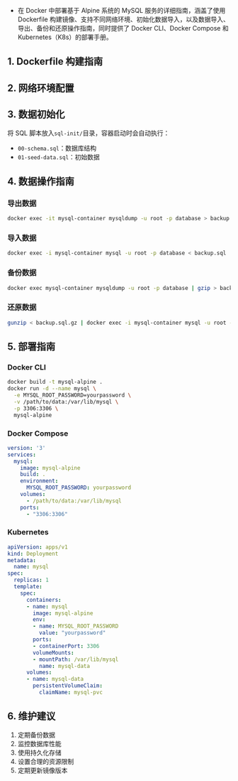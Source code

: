- 在 Docker 中部署基于 Alpine 系统的 MySQL 服务的详细指南，涵盖了使用 Dockerfile 构建镜像、支持不同网络环境、初始化数据导入，以及数据导入、导出、备份和还原操作指南，同时提供了 Docker CLI、Docker Compose 和 Kubernetes（K8s）的部署手册。

## 1. Dockerfile 构建指南

## 2. 网络环境配置

## 3. 数据初始化

将 SQL 脚本放入`sql-init/`目录，容器启动时会自动执行：

- `00-schema.sql`：数据库结构
- `01-seed-data.sql`：初始数据

## 4. 数据操作指南

### 导出数据

```bash
docker exec -it mysql-container mysqldump -u root -p database > backup.sql
```

### 导入数据

```bash
docker exec -i mysql-container mysql -u root -p database < backup.sql
```

### 备份数据

```bash
docker exec mysql-container mysqldump -u root -p database | gzip > backup.sql.gz
```

### 还原数据

```bash
gunzip < backup.sql.gz | docker exec -i mysql-container mysql -u root -p database
```

## 5. 部署指南

### Docker CLI

```bash
docker build -t mysql-alpine .
docker run -d --name mysql \
  -e MYSQL_ROOT_PASSWORD=yourpassword \
  -v /path/to/data:/var/lib/mysql \
  -p 3306:3306 \
  mysql-alpine
```

### Docker Compose

```yaml:docker-compose.yml
version: '3'
services:
  mysql:
    image: mysql-alpine
    build: .
    environment:
      MYSQL_ROOT_PASSWORD: yourpassword
    volumes:
      - /path/to/data:/var/lib/mysql
    ports:
      - "3306:3306"
```

### Kubernetes

```yaml:mysql-deployment.yaml
apiVersion: apps/v1
kind: Deployment
metadata:
  name: mysql
spec:
  replicas: 1
  template:
    spec:
      containers:
      - name: mysql
        image: mysql-alpine
        env:
        - name: MYSQL_ROOT_PASSWORD
          value: "yourpassword"
        ports:
        - containerPort: 3306
        volumeMounts:
        - mountPath: /var/lib/mysql
          name: mysql-data
      volumes:
      - name: mysql-data
        persistentVolumeClaim:
          claimName: mysql-pvc
```

## 6. 维护建议

1. 定期备份数据
2. 监控数据库性能
3. 使用持久化存储
4. 设置合理的资源限制
5. 定期更新镜像版本


<!-- 数据初始化指南、数据操作指南、部署指南、维护建议、-->